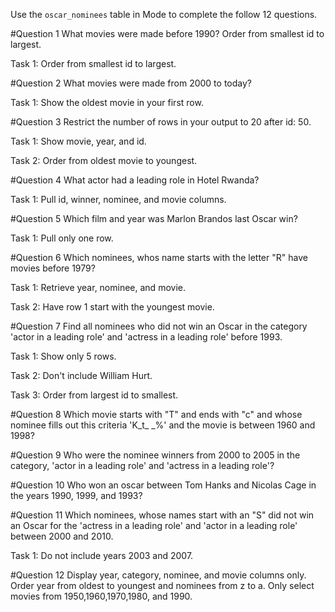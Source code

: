 Use the `oscar_nominees` table in Mode to complete the follow 12 questions.

#Question 1
What movies were made before 1990? Order from smallest id to largest.

Task 1: Order from smallest id to largest.

#Question 2
What movies were made from 2000 to today?

Task 1: Show the oldest movie in your first row.

#Question 3
Restrict the number of rows in your output to 20 after id: 50.

Task 1: Show movie, year, and id.

Task 2: Order from oldest movie to youngest.

#Question 4
What actor had a leading role in Hotel Rwanda? 

Task 1: Pull id, winner, nominee, and movie columns. 

#Question 5
Which film and year was Marlon Brandos last Oscar win? 

Task 1: Pull only one row.

#Question 6
Which nominees, whos name starts with the letter "R" have movies before 1979?

Task 1: Retrieve year, nominee, and movie.

Task 2: Have row 1 start with the youngest movie.

#Question 7
Find all nominees who did not win an Oscar in the category 'actor in a leading role' and 'actress in a leading role' before 1993.

Task 1: Show only 5 rows.

Task 2: Don't include William Hurt.

Task 3: Order from largest id to smallest.

#Question 8
Which movie starts with "T" and ends with "c" and whose nominee fills out this criteria 'K_t_ _%' and the movie is between 1960 and 1998?

#Question 9
Who were the nominee winners from 2000 to 2005 in the category, 'actor in a leading role' and 'actress in a leading role'?

#Question 10
Who won an oscar between Tom Hanks and Nicolas Cage in the years 1990, 1999, and 1993? 

#Question 11
Which nominees, whose names start with an "S" did not win an Oscar for the 'actress in a leading role' and 'actor in a leading role' between 2000 and 2010.

Task 1: Do not include years 2003 and 2007.

#Question 12
Display year, category, nominee, and movie columns only. Order year from oldest to youngest and nominees from z to a. Only select movies from 1950,1960,1970,1980, and 1990.
